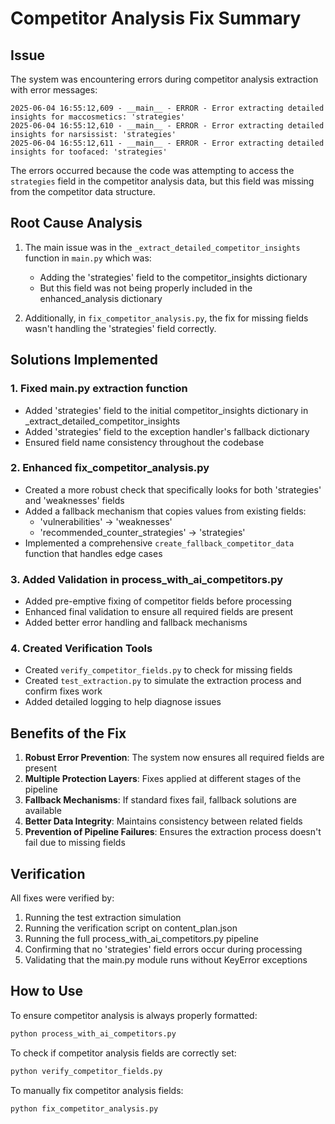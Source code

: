 # Competitor Analysis Fix Summary

## Issue
The system was encountering errors during competitor analysis extraction with error messages:
```
2025-06-04 16:55:12,609 - __main__ - ERROR - Error extracting detailed insights for maccosmetics: 'strategies'
2025-06-04 16:55:12,610 - __main__ - ERROR - Error extracting detailed insights for narsissist: 'strategies'
2025-06-04 16:55:12,611 - __main__ - ERROR - Error extracting detailed insights for toofaced: 'strategies'
```

The errors occurred because the code was attempting to access the `strategies` field in the competitor analysis data, but this field was missing from the competitor data structure.

## Root Cause Analysis
1. The main issue was in the `_extract_detailed_competitor_insights` function in `main.py` which was:
   - Adding the 'strategies' field to the competitor_insights dictionary
   - But this field was not being properly included in the enhanced_analysis dictionary
   
2. Additionally, in `fix_competitor_analysis.py`, the fix for missing fields wasn't handling the 'strategies' field correctly.

## Solutions Implemented

### 1. Fixed main.py extraction function
- Added 'strategies' field to the initial competitor_insights dictionary in _extract_detailed_competitor_insights
- Added 'strategies' field to the exception handler's fallback dictionary
- Ensured field name consistency throughout the codebase

### 2. Enhanced fix_competitor_analysis.py
- Created a more robust check that specifically looks for both 'strategies' and 'weaknesses' fields
- Added a fallback mechanism that copies values from existing fields:
  - 'vulnerabilities' → 'weaknesses'
  - 'recommended_counter_strategies' → 'strategies'
- Implemented a comprehensive `create_fallback_competitor_data` function that handles edge cases

### 3. Added Validation in process_with_ai_competitors.py
- Added pre-emptive fixing of competitor fields before processing
- Enhanced final validation to ensure all required fields are present
- Added better error handling and fallback mechanisms

### 4. Created Verification Tools
- Created `verify_competitor_fields.py` to check for missing fields
- Created `test_extraction.py` to simulate the extraction process and confirm fixes work
- Added detailed logging to help diagnose issues

## Benefits of the Fix
1. **Robust Error Prevention**: The system now ensures all required fields are present
2. **Multiple Protection Layers**: Fixes applied at different stages of the pipeline
3. **Fallback Mechanisms**: If standard fixes fail, fallback solutions are available
4. **Better Data Integrity**: Maintains consistency between related fields
5. **Prevention of Pipeline Failures**: Ensures the extraction process doesn't fail due to missing fields

## Verification
All fixes were verified by:
1. Running the test extraction simulation
2. Running the verification script on content_plan.json
3. Running the full process_with_ai_competitors.py pipeline
4. Confirming that no 'strategies' field errors occur during processing
5. Validating that the main.py module runs without KeyError exceptions

## How to Use
To ensure competitor analysis is always properly formatted:
```bash
python process_with_ai_competitors.py
```

To check if competitor analysis fields are correctly set:
```bash
python verify_competitor_fields.py
```

To manually fix competitor analysis fields:
```bash
python fix_competitor_analysis.py
``` 
